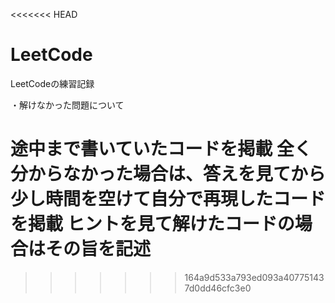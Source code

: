 <<<<<<< HEAD
# LeetCode
LeetCodeの練習記録

・解けなかった問題について  

途中まで書いていたコードを掲載
全く分からなかった場合は、答えを見てから少し時間を空けて自分で再現したコードを掲載
ヒントを見て解けたコードの場合はその旨を記述
=======

>>>>>>> 164a9d533a793ed093a407751437d0dd46cfc3e0
